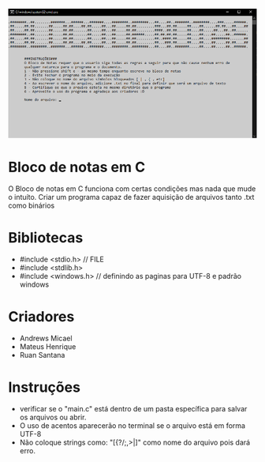 ![](https://raw.githubusercontent.com/andrewsmsf/Bloco-de-notas-em-C/main/img/blocodenotas.png?raw=true)
<br/>
# Bloco de notas em C
 O Bloco de notas em C funciona com certas condições mas nada que mude o intuíto. Criar um programa capaz de fazer aquisição de arquivos tanto .txt como binários
 
 # Bibliotecas
 - #include <stdio.h> // FILE
 - #include <stdlib.h>
 - #include <windows.h> // definindo as paginas para UTF-8 e padrão windows
 
 # Criadores
 - Andrews Micael
 - Mateus Henrique
 - Ruan Santana
 
 # Instruções
 - verificar se o "main.c" está dentro de um pasta específica para salvar os arquivos ou abrir.
 - O uso de acentos aparecerão no terminal se o arquivo está em forma UTF-8
 - Não coloque strings como: "[{?/;,>|]" como nome do arquivo pois dará erro. 
